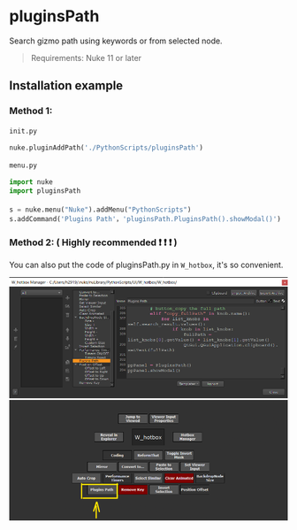 # pluginsPath

Search gizmo path using keywords or from selected node.

> Requirements: Nuke 11 or later

## Installation example

### Method 1:

`init.py`

```python
nuke.pluginAddPath('./PythonScripts/pluginsPath')
```

`menu.py`

```python
import nuke
import pluginsPath

s = nuke.menu("Nuke").addMenu("PythonScripts")
s.addCommand('Plugins Path'，'pluginsPath.PluginsPath().showModal()')
```

### Method 2: ( Highly recommended :exclamation: :exclamation: :exclamation: )

You can also put the code of pluginsPath.py in `W_hotbox`, it's so convenient.


<img src="/images/W_hotbox_pluginsPath.png">

<img src="/images/W_hotbox_pluginsPath_2.png">
